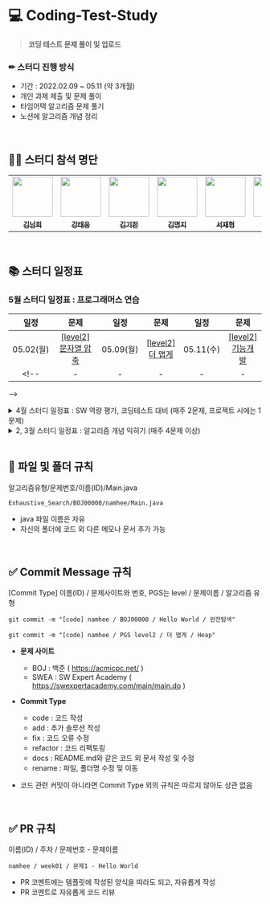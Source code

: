# 💻 Coding-Test-Study
> **코딩 테스트 문제 풀이 및 업로드**

### ✏ 스터디 진행 방식
+ 기간 : 2022.02.09 ~ 05.11 (약 3개월)
+ 개인 과제 제출 및 문제 풀이
+ 타임어택 알고리즘 문제 풀기
+ 노션에 알고리즘 개념 정리  

</br>

## 👨‍💻 스터디 참석 명단
<table>
<!--   <tr>
    <td></td>
    <td></td>
    <td></td>
    <td></td>
    <td></td>
    <td></td>
    <td></td>
    <td></td>
  </tr> -->
  <tr>
    <td align="center"><a href="https://github.com/nhee0410"><img src="https://avatars.githubusercontent.com/u/49919262?v=4?s=100" width="80px;" alt=""></td>
    <td align="center"><a href="https://github.com/dttmm"><img src="https://avatars.githubusercontent.com/dttmm" width="80px;" alt=""></td>
    <td align="center"><a href="https://github.com/kim-kihan"><img src="https://avatars.githubusercontent.com/kim-kihan" width="80px;" alt=""></td>
    <td align="center"><a href="https://github.com/mxxxxxji"><img src="https://avatars.githubusercontent.com/mxxxxxji" width="80px;" alt=""></td>
    <td align="center"><a href="https://github.com/forlivd"><img src="https://avatars.githubusercontent.com/forlivd" width="80px;" alt=""></td>
    <td align="center"><a href="https://github.com/taxfdi6371"><img src="https://avatars.githubusercontent.com/taxfdi6371" width="80px;" alt=""></td>
    <td align="center"><a href="https://github.com/henginthere"><img src="https://avatars.githubusercontent.com/henginthere" width="80px;" alt=""></td>
    <td align="center"><a href="https://github.com/JunhaLee"><img src="https://avatars.githubusercontent.com/JunhaLee" width="80px;" alt=""></td>
  </tr>
  <tr>
    <td align="center"><a href="https://github.com/nhee0410"><sub><b>김남희</b></td>
    <td align="center"><a href="https://github.com/dttmm"><sub><b>강태웅</b></td>
    <td align="center"><a href="https://github.com/kim-kihan"><sub><b>김기한</b></td>
    <td align="center"><a href="https://github.com/mxxxxxji"><sub><b>김명지</b></td>
    <td align="center"><a href="https://github.com/myclf22"><sub><b>서재형</b></td>
    <td align="center"><a href="https://github.com/taxfdi6371"><sub><b>권용준</b></td>
    <td align="center"><a href="https://github.com/henginthere"><sub><b>배혜연</b></td>
      <td align="center"><a href="https://github.com/JunhaLee"><sub><b>이준하</b></td>      
  </tr>
</table>
      
</br>

## 📚 스터디 일정표 

### 5월 스터디 일정표 : 프로그래머스 연습
| 일정 | 문제 | 일정 | 문제 | 일정 | 문제 |
| :--: | :--: | :--: | :--: | :--: | :--: |
| 05.02(월) | [[level2]</br>문자열 압축](https://programmers.co.kr/learn/courses/30/lessons/60057) | 05.09(월) | [[level2]</br>더 맵게](https://programmers.co.kr/learn/courses/30/lessons/42626) | 05.11(수) | [[level2]</br>기능개발](https://programmers.co.kr/learn/courses/30/lessons/42586) | 
<!-- | - | - | - | - | - | - |
 -->
<details>
<summary> 4월 스터디 일정표 : SW 역량 평가, 코딩테스트 대비 (매주 2문제, 프로젝트 시에는 1문제)</summary>
<div markdown="1">

주차 | 문제1 | 문제2 |
:--: | :--: | :--: |
8주차</br>(04.04~04.08) | [[BOJ14500]</br>테트로미노](https://www.acmicpc.net/problem/14500) | - |
9주차</br>(04.11~04.15) | [[BOJ2251]</br>물통](https://www.acmicpc.net/problem/2251) | [[BOJ3190]</br>뱀](https://www.acmicpc.net/problem/3190) |
10주차</br>(04.18~04.22) | [[BOJ9205]</br>맥주 마시면서 걸어가기](https://www.acmicpc.net/problem/9205) | [[BOJ9207]</br>페그 솔리테어](https://www.acmicpc.net/problem/9207) |
11주차</br>(04.25~04.29) | [[BOJ24954]</br>물약 구매](https://www.acmicpc.net/problem/24954) | - |
  
</div>
</details>

<details>
<summary> 2, 3월 스터디 일정표 : 알고리즘 개념 익히기 (매주 4문제 이상)</summary>
<div markdown="1">

주차 | 알고리즘 유형 | 문제1 | 문제2 | 문제3 | 문제4 | 문제5
:--: | :--: | :--: | :--: | :--: | :--: | :--: |
1주차</br>(02.09~02.11) | 완전 탐색 </br> (Exhaustive Search) | [[BOJ1339]</br>단어 수학](https://www.acmicpc.net/problem/1339) | [[BOJ1062]</br>가르침](https://www.acmicpc.net/problem/1062) | - | - | - |
2주차</br>(02.14~02.18) | DFS / BFS | [[BOJ2573]</br>빙산](https://www.acmicpc.net/problem/2573) | [[BOJ14225]</br>부분수열의 합](https://www.acmicpc.net/problem/14225) | [[BOJ1012]</br>유기농 배추](https://www.acmicpc.net/problem/1012) | [[BOJ2589]</br>보물섬](https://www.acmicpc.net/problem/2589) | - | 
3주차</br>(02.21~02.25) | 탐욕 알고리즘 </br> (Greedy) | [[BOJ12845]</br>모두의 마블](https://www.acmicpc.net/problem/12845) | [[BOJ11000]</br>강의실 배정](https://www.acmicpc.net/problem/11000) | [[BOJ14891]</br>톱니바퀴](https://www.acmicpc.net/problem/14891) | [[BOJ1969]</br>DNA](https://www.acmicpc.net/problem/1969) | [[BOJ1946]</br>신입사원](https://www.acmicpc.net/problem/1946) |
4주차</br>(02.28~03.04) | DP / 구현 | [[BOJ2579]</br>계단 오르기](https://www.acmicpc.net/problem/2579) | [[BOJ15486]</br>퇴사2](https://www.acmicpc.net/problem/15486) | [[BOJ21610]</br>마법사 상어와 비바라기](https://www.acmicpc.net/problem/21610) | [[BOJ21608]</br>상어 초등학교](https://www.acmicpc.net/problem/21608) | - |
5주차</br>(03.07~03.11) | 다익스트라 </br> (Dijkstra) | [[BOJ1446]</br>지름길](https://www.acmicpc.net/problem/1446) | [[BOJ1753]</br>최단경로](https://www.acmicpc.net/problem/1753) | [[BOJ18352]</br>특정 거리의 도시 찾기](https://www.acmicpc.net/problem/18352) | [[BOJ4485]</br>녹색 옷 입은 애가 젤다지?](https://www.acmicpc.net/problem/4485) | [[BOJ1916]</br>최소비용 구하기](https://www.acmicpc.net/problem/1916) |
6주차</br>(03.21~03.25) | 그래프 / 구현 / 이진탐색 | [[BOJ14503]</br>로봇청소기](https://www.acmicpc.net/problem/14503) | [[BOJ13397]</br>구간 나누기2](https://www.acmicpc.net/problem/13397) | [[BOJ1647]</br>도시 분할 계획](https://www.acmicpc.net/problem/1647) | [[BOJ7569]</br>토마토](https://www.acmicpc.net/problem/7569) | - |
7주차</br>(03.28~04.01) | 문자열 | [[BOJ1254]</br>팰린드롬 만들기](https://www.acmicpc.net/problem/1254) | [[BOJ1013]</br>Contact](https://www.acmicpc.net/problem/1013) | [[BOJ4949]</br>균형잡힌 세상](https://www.acmicpc.net/problem/4949) | - | - |

</div>
</details>

</br>

## 📂 파일 및 폴더 규칙
알고리즘유형/문제번호/이름(ID)/Main.java 
```
Exhaustive_Search/BOJ00000/namhee/Main.java
```
+ java 파일 이름은 자유
+ 자신의 폴더에 코드 외 다른 메모나 문서 추가 가능

</br>

## ✅ Commit Message 규칙
[Commit Type] 이름(ID) / 문제사이트와 번호, PGS는 level / 문제이름 / 알고리즘 유형
```
git commit -m "[code] namhee / BOJ00000 / Hello World / 완전탐색"
```
```
git commit -m "[code] namhee / PGS level2 / 더 맵게 / Heap"
```

+ **문제 사이트**
  + BOJ : 백준 ( https://acmicpc.net/ )
  + SWEA : SW Expert Academy ( https://swexpertacademy.com/main/main.do )

+ **Commit Type**
  + code : 코드 작성
  + add : 추가 솔루션 작성
  + fix : 코드 오류 수정
  + refactor : 코드 리팩토링
  + docs : README.md와 같은 코드 외 문서 작성 및 수정
  + rename : 파일, 폴더명 수정 및 이동

+ 코드 관련 커밋이 아니라면 Commit Type 외의 규칙은 따르지 않아도 상관 없음
</br>

## ✅ PR 규칙
이름(ID) / 주차 / 문제번호 - 문제이름
```
namhee / week01 / 문제1 - Hello World
```
+ PR 코멘트에는 템플릿에 작성된 양식을 따라도 되고, 자유롭게 작성
+ PR 코멘트로 자유롭게 코드 리뷰

</br>


